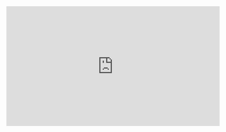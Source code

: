 <iframe width="560" height="315" src="https://www.youtube.com/embed/vOXZkm9p_zY" frameborder="0" allow="accelerometer; autoplay; encrypted-media; gyroscope; picture-in-picture" allowfullscreen></iframe>

